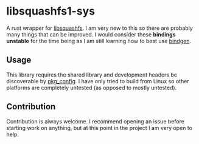 # libsquashfs1-sys

A rust wrapper
for [libsquashfs](https://infraroot.at/projects/squashfs-tools-ng/doxydoc/index.html).
I am very new to this so there are probably many things that can be improved. I
would consider these **bindings unstable** for the time being as I am still
learning how to best use [bindgen](https://github.com/rust-lang/rust-bindgen).

## Usage

This library requires the shared library and development headers be discoverable
by [pkg_config](https://docs.rs/pkg-config/latest/pkg_config/). I have only
tried to build from Linux so other platforms are completely untested (as opposed
to mostly untested).

## Contribution

Contribution is always welcome. I recommend opening an issue before starting
work on anything, but at this point in the project I am very open to help.
